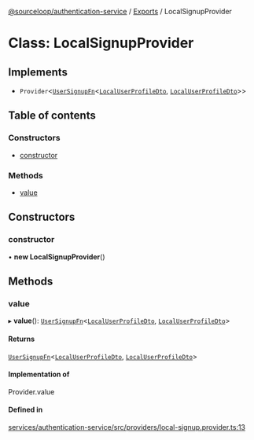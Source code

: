 [@sourceloop/authentication-service](../README.md) / [Exports](../modules.md) / LocalSignupProvider

# Class: LocalSignupProvider

## Implements

- `Provider`<[`UserSignupFn`](../interfaces/UserSignupFn.md)<[`LocalUserProfileDto`](LocalUserProfileDto.md), [`LocalUserProfileDto`](LocalUserProfileDto.md)\>\>

## Table of contents

### Constructors

- [constructor](LocalSignupProvider.md#constructor)

### Methods

- [value](LocalSignupProvider.md#value)

## Constructors

### constructor

• **new LocalSignupProvider**()

## Methods

### value

▸ **value**(): [`UserSignupFn`](../interfaces/UserSignupFn.md)<[`LocalUserProfileDto`](LocalUserProfileDto.md), [`LocalUserProfileDto`](LocalUserProfileDto.md)\>

#### Returns

[`UserSignupFn`](../interfaces/UserSignupFn.md)<[`LocalUserProfileDto`](LocalUserProfileDto.md), [`LocalUserProfileDto`](LocalUserProfileDto.md)\>

#### Implementation of

Provider.value

#### Defined in

[services/authentication-service/src/providers/local-signup.provider.ts:13](https://github.com/codeweb05/repo1/blob/ea19add/services/authentication-service/src/providers/local-signup.provider.ts#L13)
